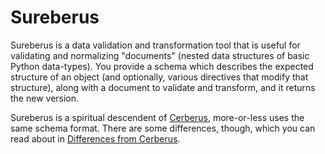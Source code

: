 # Sureberus

Sureberus is a data validation and transformation tool that is useful for validating and normalizing "documents" (nested data structures of basic Python data-types). You provide a schema which describes the expected structure of an object (and optionally, various directives that modify that structure), along with a document to validate and transform, and it returns the new version.

Sureberus is a spiritual descendent of [Cerberus](https://github.com/pyeve/cerberus/), more-or-less uses the same schema format.
There are some differences, though, which you can read about in [Differences from Cerberus](./cerberus.md).
